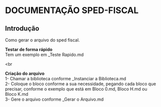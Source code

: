 # DOCUMENTAÇÃO SPED-FISCAL

## Introdução
Como gerar o arquivo do sped fiscal.<br>

<b>Testar de forma rápido</b><br>
Tem um exemplo em _Teste Rapido.md

<br<br>

<b>Criação do arquivo</b><br>
1- Chamar a biblioteca conforme _Instanciar a Biblioteca.md<br>
2- Coloque o bloco conforme a sua necessidade, pegando cada bloco que precisar, conforme o exemplo que está em Bloco 0.md, Bloco H.md ou Bloco K.md<br>
3- Gere o arquivo conforme _Gerar o Arquivo.md